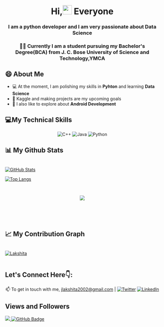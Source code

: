 <h1 align="center">Hi,<img src="https://raw.githubusercontent.com/MartinHeinz/MartinHeinz/master/wave.gif" width="30px"> Everyone</h1>

<h3 align="center"> I am a python developer and I am very passionate about Data Science</h3>

<h3 align="center">👩‍🎓 Currently I am a student pursuing my Bachelor's Degree(BCA) from J. C. Bose University of Science and Technology,YMCA</h3>

## 😄 About Me
* 💻 At the moment, I am polishing my skills in **Pyhton** and learning **Data Science**
* 🎯 Kaggle and making projects are my upcoming goals
* 📱 I also like to explore about **Android Development**

## 💻My Technical Skills

<p align="center">
 <img alt="C++" src="https://img.shields.io/badge/c++-%2300599C.svg?&style=for-the-badge&logo=c%2B%2B&ogoColor=white" />
 <img alt="Java" src="https://img.shields.io/badge/java-%23ED8B00.svg?&style=for-the-badge&logo=java&logoColor=white" />
 <img alt="Python" src="https://img.shields.io/badge/python-%2314354C.svg?style=for-the-badge&logo=python&logoColor=white" />
 </p>



## 📊 My Github Stats

  <br/>
    <a href=""><img alt="GitHub Stats" src="https://github-readme-stats.vercel.app/api?username=TheJoker-Life&show_icons=true&count_private=true&&theme=cobalt&hide_border=true&bg_color=0D1117" /></a>
      
  [![Top Langs](https://github-readme-stats.vercel.app/api/top-langs/?username=TheJoker-Life&layout=compact&bgcolor=000000)](https://github.com/TheJoker-Life/github-readme-stats)
  
  <br/>
  <div align="center">
<p><img align="center" src="https://github-readme-streak-stats.herokuapp.com/?user=TheJoker-Life&theme=react"/></p>
  </div>
<br/>


<br/>
<br/>

## 📈 My Contribution Graph

<br/>
<a href="https://github.com/TheJoker-Life/github-readme-activity-graph"><img src="https://activity-graph.herokuapp.com/graph?username=TheJoker-Life&count_private=true&bg_color=0D1117&color=5BCDEC&line=673bbf&point=FFFFFF&hide_border=true"  alt="Lakshita"/></a>

<br/>
<br/>

## Let's Connect Here👇:

<div align="center">

📫 To get in touch with me, [jlakshita2002@gmail.com](https://mailto:jlakshita2002@gmail.com) | [![Twitter][1.2]][1] [![LinkedIn][2.2]][2]

[1.2]: https://user-images.githubusercontent.com/26264600/88994487-151cad00-d31b-11ea-8795-da01dd1f29d7.png
[2.2]: https://user-images.githubusercontent.com/26264600/88994287-99226500-d31a-11ea-9a80-a91afd654777.png

[1]: https://twitter.com/lakshita02_
[2]: https://www.linkedin.com/in/lakshita-joshi-299811208/

</div>


## Views and Followers
<a href="https://github.com/mayurpai/github-profile-views-counter">
    <img src="https://komarev.com/ghpvc/?username=mayurpai">
</a>
<a href="https://github.com/TheJoker-Life
2?tab=followers"><img src="https://img.shields.io/github/followers/TheJoker-Life
?label=Followers&style=social" alt="GitHub Badge"></a>
 

<!--
**Lakshita02/Lakshita02** is a ✨ _special_ ✨ repository because its `README.md` (this file) appears on your GitHub profile.

Here are some ideas to get you started:

- 🔭 I’m currently working on ...
- 🌱 I’m currently learning ...
- 👯 I’m looking to collaborate on ...
- 🤔 I’m looking for help with ...
- 💬 Ask me about ...
- 📫 How to reach me: ...
- 😄 Pronouns: ...
- ⚡ Fun fact: ...
-->
